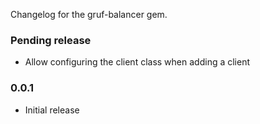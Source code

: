 Changelog for the gruf-balancer gem.

### Pending release

- Allow configuring the client class when adding a client

### 0.0.1

- Initial release
